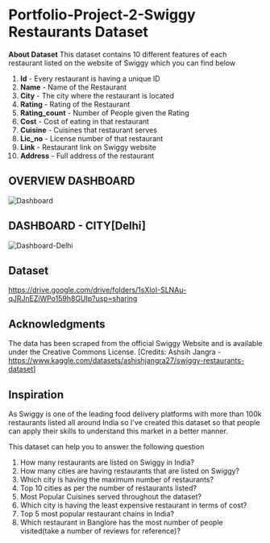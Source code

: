 # Portfolio-Project-2-Swiggy Restaurants Dataset 

**About Dataset**
This dataset contains 10 different features of each restaurant listed on the website of Swiggy which you can find below

1.  **Id** - Every restaurant is having a unique ID
2.  **Name** - Name of the Restaurant
3.  **City** - The city where the restaurant is located
4.  **Rating** - Rating of the Restaurant
5.  **Rating_count** - Number of People given the Rating
6.  **Cost** - Cost of eating in that restaurant
7.  **Cuisine** - Cuisines that restaurant serves
8.  **Lic_no** - License number of that restaurant
9.  **Link** - Restaurant link on Swiggy website
10.  **Address** - Full address of the restaurant



##  OVERVIEW DASHBOARD

![Dashboard](https://github.com/AdarshJha5/Portfolio-Project-2-Swiggy/assets/153823115/95fb61ce-725b-426f-ba22-834ff1f9e2f1)

## DASHBOARD - CITY[Delhi]

![Dashboard-Delhi](https://github.com/AdarshJha5/Portfolio-Project-2-Swiggy/assets/153823115/38c22d84-2688-4186-bb8b-c3d1a7dd833c)

## Dataset

https://drive.google.com/drive/folders/1sXloI-SLNAu-qJRJnEZiWPo159h8GUIp?usp=sharing
## Acknowledgments

The data has been scraped from the official Swiggy Website and is available under the Creative Commons License.
[Credits: Ashsih Jangra - https://www.kaggle.com/datasets/ashishjangra27/swiggy-restaurants-dataset]

## Inspiration

As Swiggy is one of the leading food delivery platforms with more than 100k restaurants listed all around India so I've created this dataset so that people can apply their skills to understand this market in a better manner.

This dataset can help you to answer the following question

1. How many restaurants are listed on Swiggy in India?
2. How many cities are having restaurants that are listed on Swiggy?
3. Which city is having the maximum number of restaurants?
4. Top 10 cities as per the number of restaurants listed?
5. Most Popular Cuisines served throughout the dataset?
6. Which city is having the least expensive restaurant in terms of cost?
7. Top 5 most popular restaurant chains in India?
8. Which restaurant in Banglore has the most number of people visited(take a number of reviews for reference)?

